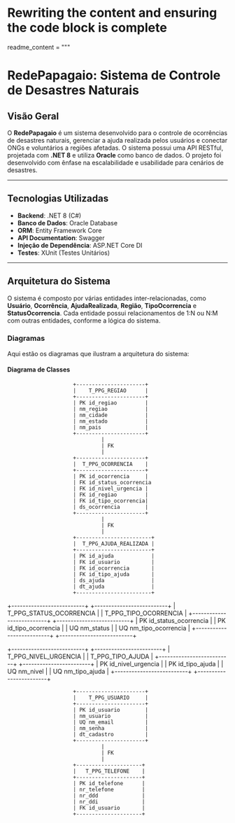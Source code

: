 # Rewriting the content and ensuring the code block is complete

readme_content = """
# **RedePapagaio: Sistema de Controle de Desastres Naturais**

## **Visão Geral**

O **RedePapagaio** é um sistema desenvolvido para o controle de ocorrências de desastres naturais, gerenciar a ajuda realizada pelos usuários e conectar ONGs e voluntários a regiões afetadas. O sistema possui uma API RESTful, projetada com **.NET 8** e utiliza **Oracle** como banco de dados. O projeto foi desenvolvido com ênfase na escalabilidade e usabilidade para cenários de desastres.

---

## **Tecnologias Utilizadas**

- **Backend**: .NET 8 (C#)
- **Banco de Dados**: Oracle Database
- **ORM**: Entity Framework Core
- **API Documentation**: Swagger
- **Injeção de Dependência**: ASP.NET Core DI
- **Testes**: XUnit (Testes Unitários)

---

## **Arquitetura do Sistema**

O sistema é composto por várias entidades inter-relacionadas, como **Usuário**, **Ocorrência**, **AjudaRealizada**, **Região**, **TipoOcorrencia** e **StatusOcorrencia**. Cada entidade possui relacionamentos de 1:N ou N:M com outras entidades, conforme a lógica do sistema.

### **Diagramas**

Aqui estão os diagramas que ilustram a arquitetura do sistema:

#### **Diagrama de Classes**

                         +----------------------+
                         |    T_PPG_REGIAO      |
                         +----------------------+
                         | PK id_regiao         |
                         | nm_regiao            |
                         | nm_cidade            |
                         | nm_estado            |
                         | nm_pais              |
                         +----------------------+
                                  |
                                  | FK
                                  |
                         +----------------------+
                         |  T_PPG_OCORRENCIA    |
                         +----------------------+
                         | PK id_ocorrencia     |
                         | FK id_status_ocorrencia
                         | FK id_nivel_urgencia |
                         | FK id_regiao         |
                         | FK id_tipo_ocorrencia|
                         | ds_ocorrencia        |
                         +----------------------+
                                  |
                                  | FK
                                  |
                         +------------------------+
                         |  T_PPG_AJUDA_REALIZADA |
                         +------------------------+
                         | PK id_ajuda            |
                         | FK id_usuario          |
                         | FK id_ocorrencia       |
                         | FK id_tipo_ajuda       |
                         | ds_ajuda               |
                         | dt_ajuda               |
                         +------------------------+

+--------------------------+       +--------------------------+
|    T_PPG_STATUS_OCORRENCIA |     |    T_PPG_TIPO_OCORRENCIA  |
+--------------------------+       +--------------------------+
| PK id_status_ocorrencia   |       | PK id_tipo_ocorrencia     |
| UQ nm_status              |       | UQ nm_tipo_ocorrencia      |
+--------------------------+       +--------------------------+

+--------------------------+       +------------------------+
|   T_PPG_NIVEL_URGENCIA    |       |   T_PPG_TIPO_AJUDA     |
+--------------------------+       +------------------------+
| PK id_nivel_urgencia      |       | PK id_tipo_ajuda        |
| UQ nm_nivel               |       | UQ nm_tipo_ajuda         |
+--------------------------+       +------------------------+

                         +----------------------+
                         |    T_PPG_USUARIO     |
                         +----------------------+
                         | PK id_usuario        |
                         | nm_usuario           |
                         | UQ nm_email          |
                         | nm_senha             |
                         | dt_cadastro          |
                         +----------------------+
                                  |
                                  | FK
                                  |
                         +---------------------+
                         |   T_PPG_TELEFONE    |
                         +---------------------+
                         | PK id_telefone      |
                         | nr_telefone         |
                         | nr_ddd              |
                         | nr_ddi              |
                         | FK id_usuario       |
                         +---------------------+
